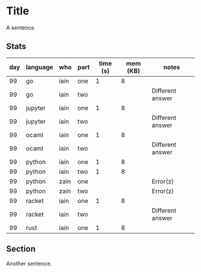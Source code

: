 # Title

A sentence.

## Stats

| day | language | who | part | time (s) | mem (KB) | notes |
| --- | --- | --- | --- | --- | --- | --- |
| 99 | go | iain | one | 1 | 8 |  |
| 99 | go | iain | two |  |  | Different answer |
| 99 | jupyter | iain | one | 1 | 8 |  |
| 99 | jupyter | iain | two |  |  | Different answer |
| 99 | ocaml | iain | one | 1 | 8 |  |
| 99 | ocaml | iain | two |  |  | Different answer |
| 99 | python | iain | one | 1 | 8 |  |
| 99 | python | iain | two | 1 | 8 |  |
| 99 | python | zain | one |  |  | Error(z) |
| 99 | python | zain | two |  |  | Error(z) |
| 99 | racket | iain | one | 1 | 8 |  |
| 99 | racket | iain | two |  |  | Different answer |
| 99 | rust | iain | one | 1 | 8 |  |


## Section

Another sentence.
